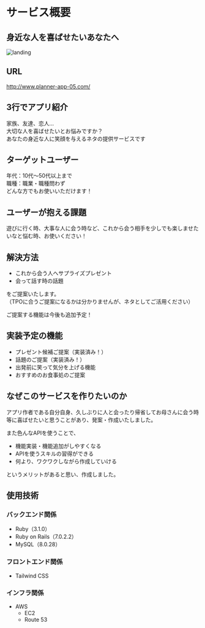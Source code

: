 # **サービス概要**

## 身近な人を喜ばせたいあなたへ

![landing](https://user-images.githubusercontent.com/83802430/162829253-839f1b27-3c23-4d2f-8b7e-e704eb1a2f3f.jpeg)

## URL

<http://www.planner-app-05.com/>

## **3行でアプリ紹介**

家族、友達、恋人…  
大切な人を喜ばせたいとお悩みですか？  
あなたの身近な人に笑顔を与えるネタの提供サービスです

## **ターゲットユーザー**

年代：10代〜50代以上まで  
職種：職業・職種問わず  
どんな方でもお使いいただけます！

## **ユーザーが抱える課題**

遊びに行く時、大事な人に会う時など、これから会う相手を少しでも楽しませたいなと悩む時、お使いください！

## **解決方法**

- これから会う人へサプライズプレゼント
- 会って話す時の話題

をご提案いたします。  
（TPOに合うご提案になるかは分かりませんが、ネタとしてご活用ください）

ご提案する機能は今後も追加予定！

## **実装予定の機能**

- プレゼント候補ご提案（実装済み！）
- 話題のご提案（実装済み！）
- 出発前に笑って気分を上げる機能
- おすすめのお食事処のご提案

## **なぜこのサービスを作りたいのか**

アプリ作者である自分自身、久しぶりに人と会ったり帰省してお母さんに会う時等に喜ばせたいと思うことがあり、発案・作成いたしました。

また色んなAPIを使うことで、

- 機能実装・機能追加がしやすくなる
- APIを使うスキルの習得ができる
- 何より、ワクワクしながら作成していける

というメリットがあると思い、作成しました。

## 使用技術

### バックエンド関係

- Ruby（3.1.0）
- Ruby on Rails（7.0.2.2）
- MySQL（8.0.28）

### フロントエンド関係

- Tailwind CSS

### インフラ関係

- AWS
  - EC2
  - Route 53
